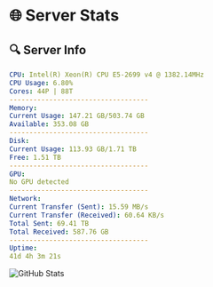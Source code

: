 # 🌐 Server Stats
## 🔍 Server Info
```yaml
CPU: Intel(R) Xeon(R) CPU E5-2699 v4 @ 1382.14MHz
CPU Usage: 6.80%
Cores: 44P | 88T
-----------------------------------
Memory:
Current Usage: 147.21 GB/503.74 GB
Available: 353.08 GB
-----------------------------------
Disk:
Current Usage: 113.93 GB/1.71 TB
Free: 1.51 TB
-----------------------------------
GPU:
No GPU detected
-----------------------------------
Network:
Current Transfer (Sent): 15.59 MB/s
Current Transfer (Received): 60.64 KB/s
Total Sent: 69.41 TB
Total Received: 587.76 GB
-----------------------------------
Uptime:
41d 4h 3m 21s
```
![GitHub Stats](https://img.shields.io/badge/Updated-2025-04-18_01:26:10-blue)